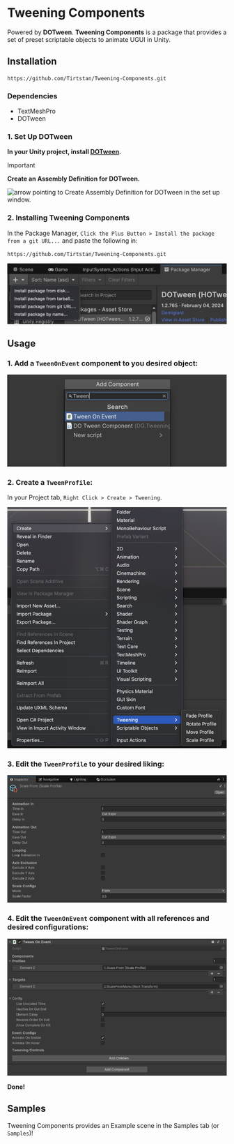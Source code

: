 # Tweening Components

Powered by **DOTween**. **Tweening Components** is a package that provides a set of preset scriptable objects to animate UGUI in Unity.

## Installation

```console
https://github.com/Tirtstan/Tweening-Components.git
```

### Dependencies

-   TextMeshPro
-   DOTween

### 1. Set Up DOTween

**In your Unity project, install [DOTween](https://assetstore.unity.com/packages/tools/animation/dotween-hotween-v2-27676).**

> [!IMPORTANT]  
> **Create an Assembly Definition for DOTween.**

<img src="Documentation/Images/DOTweenSetUp.png" height="500" alt="arrow pointing to Create Assembly Definition for DOTween in the set up window."/>

### 2. Installing Tweening Components

In the Package Manager, `Click the Plus Button > Install the package from a git URL...` and paste the following in:

```console
https://github.com/Tirtstan/Tweening-Components.git
```

<img src="Documentation/Images/AddPackage.png" alt="dropdown in the Unity packages manager for adding a package by git URL."/>

## Usage

### 1. Add a `TweenOnEvent` component to you desired object:

<img src="Documentation/Images/AddComponent.png" alt="Adding a TweenOnEvent component to a desired game object."/>

### 2. Create a `TweenProfile`:

In your Project tab, `Right Click > Create > Tweening`.

<img src="Documentation/Images/CreateTween.png" alt="Creating a scriptable object tween profile through the project create context menu."/>

### 3. Edit the `TweenProfile` to your desired liking:

<img src="Documentation/Images/EditProfile.png" alt="inspector view of the created tween profile."/>

### 4. Edit the `TweenOnEvent` component with all references and desired configurations:

<img src="Documentation/Images/EditTween.png" alt="inspector view of the previously added TweenOnEvent with its necessary references."/>

**Done!**

## Samples

Tweening Components provides an Example scene in the Samples tab (or `Samples`)!
